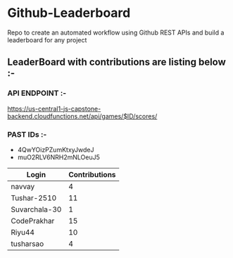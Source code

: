 # Github-Leaderboard
Repo to create an automated workflow using Github REST APIs and build a leaderboard for any project
## LeaderBoard with contributions are listing below :-
### API ENDPOINT :- 
https://us-central1-js-capstone-backend.cloudfunctions.net/api/games/$ID/scores/
### PAST IDs :-
 - 4QwYOizPZumKtxyJwdeJ
 - muO2RLV6NRH2mNLOeuJ5
<!--START_TABLE-->
| Login        | Contributions |
| ------------ | ------------- |
| navvay | 4 |
| Tushar-2510 | 11 |
| Suvarchala-30 | 1 |
| CodePrakhar | 15 |
| Riyu44 | 10 |
| tusharsao | 4 |
<!--END_TABLE-->
